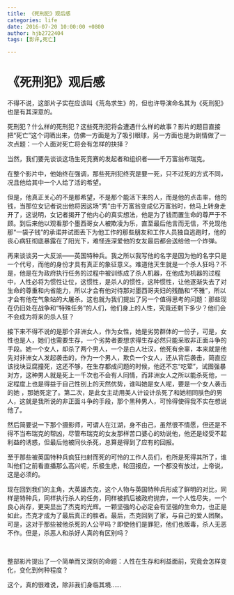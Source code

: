 ```yaml
---
title: 《死刑犯》观后感
categories: life
date: 2016-07-20 10:00:00 +0800
author: hjb2722404
tags: [影评,死亡]

---
```

# 《死刑犯》观后感


不得不说，这部片子实在应该叫《荒岛求生》的，但也许导演命名其为《死刑犯》也是有其深意的。

死刑犯？什么样的死刑犯？这些死刑犯将会遭遇什么样的故事？影片的题目直接把“死亡”这个词晒出来，仿佛一方面是为了吸引眼球，另一方面也是为剧情做了一次点题：一个人面对死亡将会有怎样的抉择？

当然，我们要先谈谈这场生死竞赛的发起者和组织者——千万富翁布瑞克。

在整个影片中，他始终在强调，那些死刑犯终究是要一死，只不过死的方式不同，况且他给其中一个人给了活的希望。

但是，他真正关心的不是那希望，不是那个能活下来的人，而是他的点击率，他的钱，当那位女记者说出他将因这场“秀”由千万富翁变成亿万富翁时，他马上转身走开了，这说明，女记者揭开了他内心的真实想法，他是为了钱而置生命的尊严于不顾。到后来他以观看那个墨西哥女人被欺凌为乐，直至最后他言而无信，不兑现他那“一袋子钱”的承诺并试图丢下为他工作的那些朋友和工作人员独自逃跑时，他的丧心病狂彻底暴露在了阳光下，难怪连深爱他的女友最后都会送给他一个炸弹。

再来谈谈另一大反派——英国特种兵。我之所以我写他的名字是因为他的名字只是一个代号，而他的身份才具有真正的象征意义。难道他天生就是一个杀人狂吗？不是，他是在为政府执行任务的过程中被训练成了杀人机器，在他成为机器的过程中，人性必将为惯性让位，这惯性，是杀人的惯性，这种惯性，让他逐渐失去了对生命的尊重和内省能力，所以才会有他对待那对墨西哥夫妇的残酷和“不雅”，所以才会有他在气象站的大屠杀。这也就为我们提出了另一个值得思考的问题：那些现在仍旧处在战争和“特殊任务”的人们，他们身上的人性，究竟还剩下多少？他们会不会成为将来的杀人狂？

接下来不得不说的是那个非洲女人，作为女性，她是劣势群体的一份子，可是，女性也是人，她们也需要生存，一个劣势者要想求得生存必然只能采取非正面斗争的手段。她一个女人，却杀了两个男人，一个是白人壮汉，他死有余辜，本来就是他先对非洲女人发起袭击的，作为一个男人，欺负一个女人，还从背后袭击，简直应该找块豆腐撞死，这还不够，在生存都成问题的时候，他还不忘“吃荤”，试图强暴对方，这种男人就是死上一千次也不会有人同情，而非洲女人之所以能杀死他，一定程度上也是得益于自己性别上的天然优势，谁叫她是女人呢，要是一个女人袭击的她 ，那她死定了。第二次，是此女主动用美人计设计杀死了和她相同肤色的男人，这就是我所说的非正面斗争的手段，那个黑种男人，可怜得使得我不实在想说他了。

然后简要说一下那个摄影师，可谓人在江湖，身不由己，虽然很不情愿，但还是不得不当布瑞克的帮凶，尽管布瑞克的女友那样苦口婆心的劝说他，他还是经受不起利益的诱惑，但最后他被同伙杀死，总算是得到了应有的回报。

至于那些被英国特种兵疯狂扫射而死的可怜的工作人员们，也所是死得其所了，谁叫他们之前看直播那么高兴呢，乐极生悲，轮回报应，一个都没有放过，上帝说，这是必须的。

现在回到我们的主角，大英雄杰克，这个人物与英国特种兵形成了鲜明的对比，同样是特种兵，同样执行杀人的任务，同样被抓后被政府抛弃，一个人性尽失，一个良心尚存，更突显出了杰克的光辉。一颗坚强的心必定会有坚强的生命力，也正是如此，杰克才成为了最后真正的胜者。最后，杰克回到了家，与自己的爱人团聚。可是，这对于那些被他杀死的人公平吗？即使他们是罪犯，他们也贩毒，杀人无恶不作。但是，杀恶人和杀好人真的有区别吗？

 

整部影片提出了一个简单而又深刻的命题：人性在生存和利益面前，究竟会怎样变化，变化到何种程度？

这个，真的很难说，除非我们身临其境……